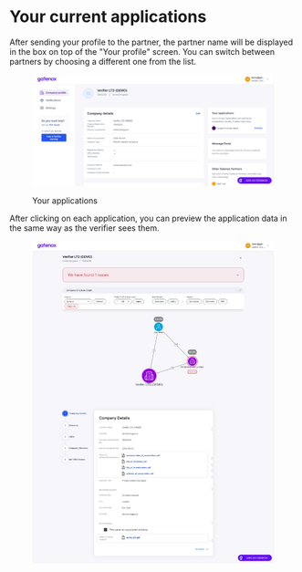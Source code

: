 # Your current applications

After sending your profile to the partner, the partner name will be displayed in the box on top of the "Your profile" screen. You can switch between partners by choosing a different one from the list.

<figure><img src="../../docs/Images/Share_profile_onboarding_send2.png" alt="Your applications"><figcaption><p>Your applications</p></figcaption></figure>

After clicking on each application, you can preview the application data in the same way as the verifier sees them.

<figure><img src="../../docs/Images/Share_profile_preview.png" alt=""><figcaption></figcaption></figure>
